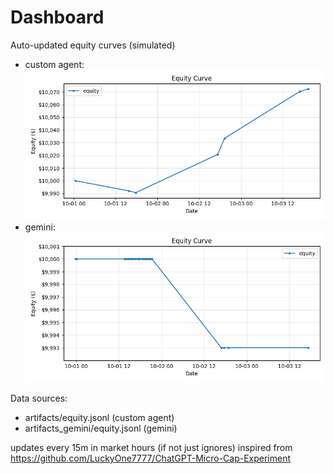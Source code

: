 # Dashboard

Auto-updated equity curves (simulated)

- custom agent: ![Equity Curve](artifacts/equity.png?v=3297b84)
- gemini: ![Equity Curve (Gemini)](artifacts_gemini/equity.png?v=3297b84)

Data sources:
- artifacts/equity.jsonl (custom agent)
- artifacts_gemini/equity.jsonl (gemini)

updates every 15m in market hours (if not just ignores)
inspired from https://github.com/LuckyOne7777/ChatGPT-Micro-Cap-Experiment
